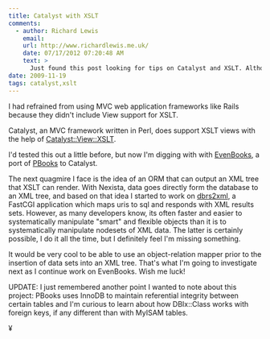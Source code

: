 ```yaml
---
title: Catalyst with XSLT
comments:
  - author: Richard Lewis
    email:
    url: http://www.richardlewis.me.uk/
    date: 07/17/2012 07:20:48 AM
    text: >
      Just found this post looking for tips on Catalyst and XSLT. Although I'm sure you've either solved your problem or don't care anymore, just thought I'd share that I've been using XML::Generator::PerlData as way of getting data from the database into an XML nodeset. Consequently, I use a SAX-based workflow.
date: 2009-11-19
tags: catalyst,xslt
---
```

I had refrained from using MVC web application frameworks like Rails because they didn't include View support for XSLT.

Catalyst, an MVC framework written in Perl, does support XSLT views with the help of  <a href="http://www.docunext.com/::View::XSLT">Catalyst::View::XSLT</a>.

I'd tested this out a little before, but now I'm digging with with [EvenBooks](http://www.evenbooks.com/blog/), a port of [PBooks](http://www.pbooks.org/blog/) to Catalyst.

The next quagmire I face is the idea of an ORM that can output an XML tree that XSLT can render. With Nexista, data goes directly form the database to an XML tree, and based on that idea I started to work on [dbrs2xml](http://www.dbrs2xml.com), a FastCGI application which maps uris to sql and responds with XML results sets. However, as many developers know, its often faster and easier to systematically manipulate "smart" and flexible objects than it is to systematically manipulate nodesets of XML data. The latter is certainly possible, I do it all the time, but I definitely feel I'm missing something.

It would be very cool to be able to use an object-relation mapper prior to the insertion of data sets into an XML tree. That's what I'm going to investigate next as I continue work on EvenBooks. Wish me luck!

UPDATE: I just remembered another point I wanted to note about this project: PBooks uses InnoDB to maintain referential integrity between certain tables and I'm curious to learn about how DBIx::Class works with foreign keys, if any different than with MyISAM tables.

¥

